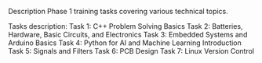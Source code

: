 Description
Phase 1 training tasks covering various technical topics.

Tasks description:
Task 1: C++ Problem Solving Basics
Task 2: Batteries, Hardware, Basic Circuits, and Electronics
Task 3: Embedded Systems and Arduino Basics
Task 4: Python for AI and Machine Learning Introduction
Task 5: Signals and Filters
Task 6: PCB Design
Task 7: Linux Version Control

